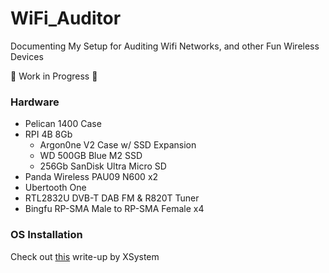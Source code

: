 # WiFi_Auditor
Documenting My Setup for Auditing Wifi Networks, and other Fun Wireless Devices

:construction: Work in Progress  :construction: 

### Hardware
- Pelican 1400 Case
- RPI 4B 8Gb
  - Argon0ne V2 Case w/ SSD Expansion
  - WD 500GB Blue M2 SSD
  - 256Gb SanDisk Ultra Micro SD
- Panda Wireless PAU09 N600 x2
- Ubertooth One
- RTL2832U DVB-T DAB FM & R820T Tuner
- Bingfu RP-SMA Male to RP-SMA Female x4

### OS Installation 
Check out [this](https://gist.github.com/XSystem252/d274cd0af836a72ff42d590d59647928) write-up by XSystem

